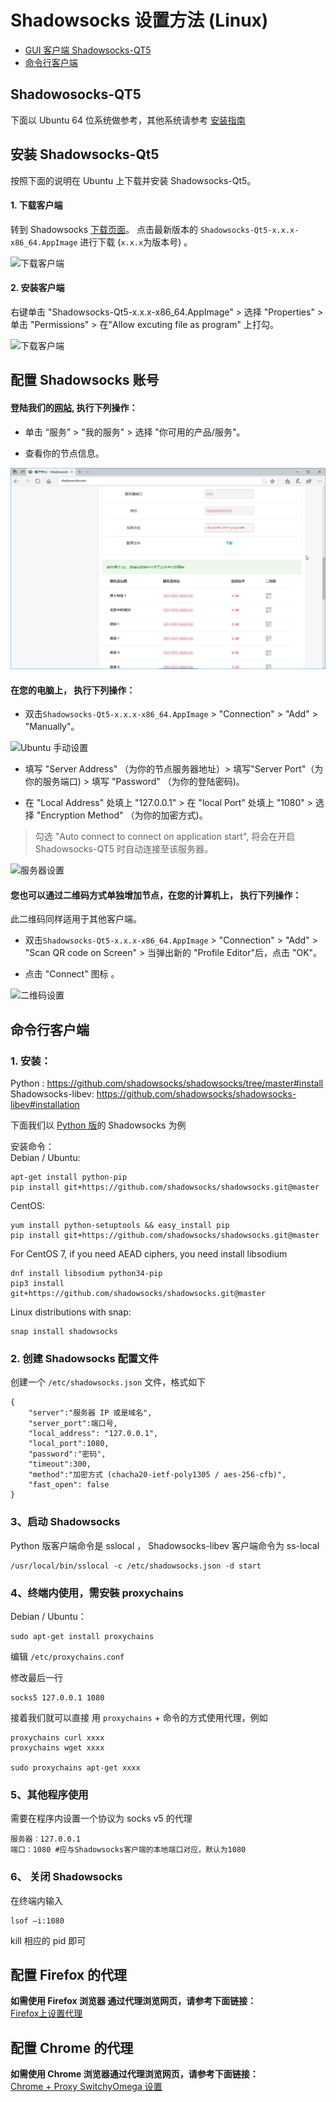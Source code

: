 # Shadowsocks 设置方法 (Linux)

* [GUI 客户端 Shadowsocks-QT5](#Shadowosocks-QT5)
* [命令行客户端](#命令行客户端)

## Shadowosocks-QT5

下面以 Ubuntu 64 位系统做参考，其他系统请参考 [安装指南](https://github.com/shadowsocks/shadowsocks-qt5/wiki/%E5%AE%89%E8%A3%85%E6%8C%87%E5%8D%97)

## 安装 Shadowsocks-Qt5
按照下面的说明在 Ubuntu 上下载并安装 Shadowsocks-Qt5。

#### 1. 下载客户端

转到 Shadowsocks [下载页面](https://github.com/shadowsocks/shadowsocks-qt5/releases)。
点击最新版本的 `Shadowsocks-Qt5-x.x.x-x86_64.AppImage` 进行下载 (`x.x.x`为版本号) 。

![下载客户端](files/images/ubuntu-shadowsockDownload.png)

#### 2. 安装客户端

右键单击 "Shadowsocks-Qt5-x.x.x-x86_64.AppImage"  > 选择 "Properties" > 单击 "Permissions" > 在"Allow excuting file as program" 上打勾。

![下载客户端](files/images/ubuntu-permission.png)

## 配置 Shadowsocks 账号

#### 登陆我们的[网站](https://portal.shadowsocks.club), 执行下列操作：

* 单击 “服务” > "我的服务" > 选择 "你可用的产品/服务"。

* 查看你的节点信息。

![查看你的节点信息。](files/images/int-portal-productdetail.png)

#### 在您的电脑上， 执行下列操作：

* 双击`Shadowsocks-Qt5-x.x.x-x86_64.AppImage` > "Connection" > "Add" > "Manually"。

![Ubuntu 手动设置](files/images/ubuntu-manually.png)

* 填写 "Server Address" （为你的节点服务器地址）> 填写"Server Port"（为你的服务端口) > 填写 "Password" （为你的登陆密码)。

* 在 "Local Address" 处填上 "127.0.0.1" > 在 "local Port" 处填上 "1080" > 选择 "Encryption Method" （为你的加密方式)。

>勾选 "Auto connect to connect on application start", 将会在开启 Shadowsocks-QT5 时自动连接至该服务器。

![服务器设置](files/images/ubuntu-shadowsocksSetting.png)

#### 您也可以通过二维码方式单独增加节点，在您的计算机上， 执行下列操作：
此二维码同样适用于其他客户端。

* 双击`Shadowsocks-Qt5-x.x.x-x86_64.AppImage` > "Connection" > "Add" > "Scan QR code on Screen" > 当弹出新的 "Profile Editor"后，点击 "OK"。

* 点击 "Connect" 图标 。

![二维码设置](files/images/ubuntu-QR.png)

## 命令行客户端
### 1. 安装：
Python : https://github.com/shadowsocks/shadowsocks/tree/master#install  
Shadowsocks-libev: https://github.com/shadowsocks/shadowsocks-libev#installation

下面我们以 [Python 版](https://pypi.python.org/pypi/shadowsocks)的 Shadowsocks 为例

安装命令：  
Debian / Ubuntu:  
```
apt-get install python-pip
pip install git+https://github.com/shadowsocks/shadowsocks.git@master
```

CentOS:  
```
yum install python-setuptools && easy_install pip
pip install git+https://github.com/shadowsocks/shadowsocks.git@master
```

For CentOS 7, if you need AEAD ciphers, you need install libsodium  
```
dnf install libsodium python34-pip
pip3 install  git+https://github.com/shadowsocks/shadowsocks.git@master
```

Linux distributions with snap:  
```
snap install shadowsocks
```

### 2. 创建 Shadowsocks 配置文件

创建一个 `/etc/shadowsocks.json` 文件，格式如下

```
{
    "server":"服务器 IP 或是域名",
    "server_port":端口号,
    "local_address": "127.0.0.1",
    "local_port":1080,
    "password":"密码",
    "timeout":300,
    "method":"加密方式 (chacha20-ietf-poly1305 / aes-256-cfb)",
    "fast_open": false
}
```

### 3、启动 Shadowsocks
Python 版客户端命令是 sslocal ， Shadowsocks-libev 客户端命令为 ss-local  

```
/usr/local/bin/sslocal -c /etc/shadowsocks.json -d start
```


### 4、终端内使用，需安裝 proxychains

Debian / Ubuntu：

```
sudo apt-get install proxychains
```

编辑 `/etc/proxychains.conf`

修改最后一行

```
socks5 127.0.0.1 1080
```

接着我们就可以直接 用 `proxychains` + 命令的方式使用代理，例如

```
proxychains curl xxxx
proxychains wget xxxx

sudo proxychains apt-get xxxx
```

### 5、其他程序使用
需要在程序内设置一个协议为 socks v5 的代理
```
服务器：127.0.0.1
端口：1080 #应与Shadowsocks客户端的本地端口对应，默认为1080
```
### 6、 关闭 Shadowsocks

在终端内输入

```
lsof –i:1080
```

kill 相应的 pid 即可

## 	配置 Firefox 的代理

**如需使用 Firefox 浏览器	通过代理浏览网页，请参考下面链接：**  
[Firefox上设置代理](7-1-firefox-setup-guide-cn.md)


## 配置 Chrome 的代理

**如需使用 Chrome 浏览器通过代理浏览网页，请参考下面链接：**  
[Chrome + Proxy SwitchyOmega 设置](7-2-chrome-setup-guide-cn.md)
